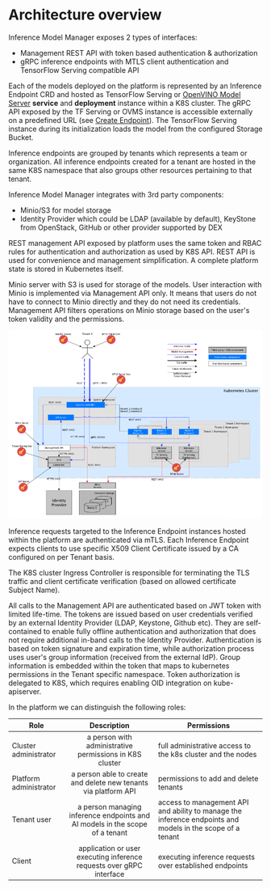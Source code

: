 # Architecture overview

Inference Model Manager exposes 2 types of interfaces: 
- Management REST API with token based authentication & authorization
- gRPC inference endpoints with MTLS client authentication and TensorFlow Serving compatible API

Each of the models deployed on the platform is represented by an Inference Endpoint CRD and hosted as 
TensorFlow Serving or [OpenVINO Model Server](https://github.com/IntelAI/OpenVINO-model-server) 
**service** and **deployment** instance within a K8S cluster. 
The gRPC API exposed by the TF Serving or OVMS instance is accessible 
externally on a predefined URL 
(see [Create Endpoint](../management/README.md#create-endpoint)).
The TensorFlow Serving instance during its initialization loads the model from the configured Storage Bucket.


Inference endpoints are grouped by tenants which represents a team or organization. 
All inference endpoints created for a tenant are hosted in the same K8S namespace that also groups other resources 
pertaining to that tenant.

Inference Model Manager integrates with 3rd party components:
- Minio/S3 for model storage
- Identity Provider which could be LDAP (available by default), KeyStone from OpenStack, GitHub or other provider supported by DEX

REST management API exposed by platform uses the same token and RBAC rules for authentication and authorization 
as used by K8S API. 
REST API is used for convenience and management simplification. A complete platform state is stored in Kubernetes itself.

Minio server with S3 is used for storage of the models. User interaction with Minio is 
implemented via Management API only. 
It means that users do not have to connect to Minio directly and they do not need its 
credentials. Management API filters operations on Minio storage based on the user's token validity and the permissions.
             

![architecture drawing](architecture.png)

Inference requests targeted to the Inference Endpoint instances hosted within the platform are authenticated via mTLS.
Each Inference Endpoint expects clients to use specific X509 Client Certificate issued by a CA configured on per Tenant basis.

The K8S cluster Ingress Controller is responsible for terminating the TLS traffic and client certificate verification
 (based on allowed certificate Subject Name).

All calls to the Management API are authenticated based on JWT token with limited life-time. 
The tokens are issued based on user credentials verified by an external Identity Provider (LDAP, Keystone, Github etc).
They are self-contained to enable fully offline authentication and authorization that does not require additional 
in-band calls to the Identity Provider. Authentication is based on token signature and expiration 
time, while authorization process uses user's group information (received from the external 
IdP). Group information is embedded within the token 
that maps to kubernetes permissions in the Tenant specific namespace. Token authorization is delegated to K8S,
which requires enabling OID integration on kube-apiserver.  


In the platform we can distinguish the following roles:

| Role | Description | Permissions |
| ------------- |:-------------:| -----|
| Cluster administrator | a person with administrative permissions in K8S cluster | full administrative access to the k8s cluster and the nodes |
| Platform administrator | a person able to create and delete new tenants via platform API | permissions to add and delete tenants |
| Tenant user | a person managing inference endpoints and AI models in the scope of a tenant | access to management API and ability to manage the inference endpoints and models in the scope of a tenant|
| Client | application or user executing inference requests over gRPC interface |executing inference requests over established endpoints|

